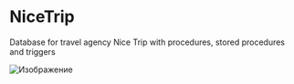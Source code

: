 # NiceTrip
Database for travel agency Nice Trip with procedures, stored procedures and triggers


![Изображение](https://telegra.ph/file/3fdcb24ab03088a4454fe.png "ER модель")
